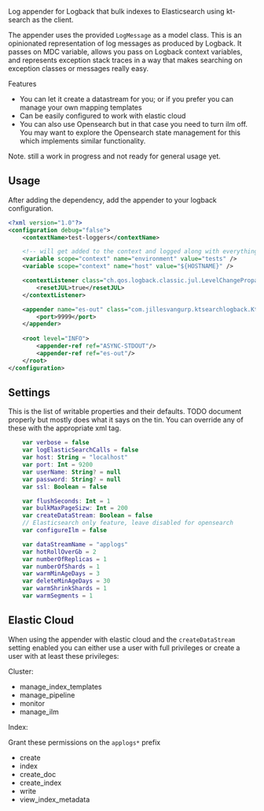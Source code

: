 Log appender for Logback that bulk indexes to Elasticsearch using kt-search as the client.

The appender uses the provided `LogMessage` as a model class. This is an opinionated representation of log messages as produced by Logback. It passes on MDC variable, allows you pass on Logback context variables, and represents exception stack traces in a way that makes searching on exception classes or messages really easy.

Features

- You can let it create a datastream for you; or if you prefer you can manage your own mapping templates
- Can be easily configured to work with elastic cloud
- You can also use Opensearch but in that case you need to turn ilm off. You may want to explore the Opensearch state management for this which implements similar functionality.

Note. still a work in progress and not ready for general usage yet. 

## Usage

After adding the dependency, add the appender to your logback configuration.

```xml
<?xml version="1.0"?>
<configuration debug="false">
    <contextName>test-loggers</contextName>

    <!-- will get added to the context and logged along with everything-->
    <variable scope="context" name="environment" value="tests" />
    <variable scope="context" name="host" value="${HOSTNAME}" />

    <contextListener class="ch.qos.logback.classic.jul.LevelChangePropagator">
        <resetJUL>true</resetJUL>
    </contextListener>

    <appender name="es-out" class="com.jillesvangurp.ktsearchlogback.KtSearchLogBackAppender">
        <port>9999</port>
    </appender>
    
    <root level="INFO">
        <appender-ref ref="ASYNC-STDOUT"/>
        <appender-ref ref="es-out"/>
    </root>
</configuration>
```

## Settings

This is the list of writable properties and their defaults. TODO document properly but mostly does what it says on the tin. You can override any of these with the appropriate xml tag.

```kotlin
    var verbose = false
    var logElasticSearchCalls = false
    var host: String = "localhost"
    var port: Int = 9200
    var userName: String? = null
    var password: String? = null
    var ssl: Boolean = false

    var flushSeconds: Int = 1
    var bulkMaxPageSizw: Int = 200
    var createDataStream: Boolean = false
    // Elasticsearch only feature, leave disabled for opensearch
    var configureIlm = false

    var dataStreamName = "applogs"
    var hotRollOverGb = 2
    var numberOfReplicas = 1
    var numberOfShards = 1
    var warmMinAgeDays = 3
    var deleteMinAgeDays = 30
    var warmShrinkShards = 1
    var warmSegments = 1
```

## Elastic Cloud

When using the appender with elastic cloud and the `createDataStream` setting enabled you can either use a user with full privileges or create a user with at least these privileges:

Cluster:

- manage_index_templates
- manage_pipeline
- monitor
- manage_ilm

Index:

Grant these permissions on the `applogs*` prefix

- create
- index
- create_doc
- create_index
- write
- view_index_metadata

